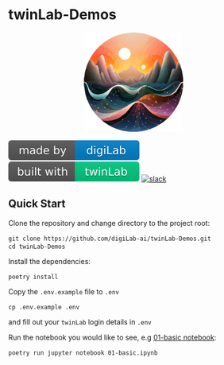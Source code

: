 # twinLab-Demos

<p align="center">
    <!-- <img src="./resources/images/logo.svg" width="200" height="200" /> -->
    <img src="./resources/images/twinLab.svg" width="200" height="200"/>
</p>

![digiLab](./resources/images/digiLab_badge.svg)
![twinLab](./resources/images/twinLab_badge.svg)
[![slack](https://img.shields.io/badge/slack-@digilabglobal-purple.svg?logo=slack)](https://digilabglobal.slack.com)

## Quick Start

Clone the repository and change directory to the project root:
```shell
git clone https://github.com/digiLab-ai/twinLab-Demos.git
cd twinLab-Demos
```

Install the dependencies:
```shell
poetry install
```

Copy the `.env.example` file to `.env` 
```shell
cp .env.example .env
```
and fill out your `twinLab` login details in `.env`

Run the notebook you would like to see, e.g [01-basic notebook](./01-basic.ipynb):
```shell
poetry run jupyter notebook 01-basic.ipynb
```